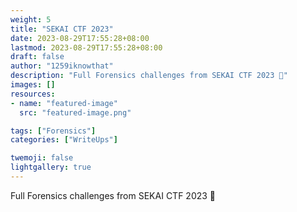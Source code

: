 ```yaml
---
weight: 5
title: "SEKAI CTF 2023"
date: 2023-08-29T17:55:28+08:00
lastmod: 2023-08-29T17:55:28+08:00
draft: false
author: "1259iknowthat"
description: "Full Forensics challenges from SEKAI CTF 2023 🌸"
images: []
resources:
- name: "featured-image"
  src: "featured-image.png"

tags: ["Forensics"]
categories: ["WriteUps"]

twemoji: false
lightgallery: true
---
```


Full Forensics challenges from SEKAI CTF 2023 🌸

<!--more-->


